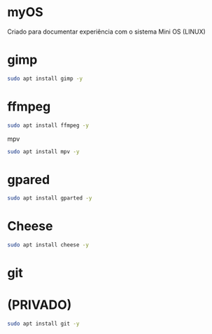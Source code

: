 # myOS
Criado para documentar experiência com o sistema Mini OS (LINUX)

# gimp
```bash
sudo apt install gimp -y
```


# ffmpeg
```bash
sudo apt install ffmpeg -y
```


mpv
```bash
sudo apt install mpv -y
```


# gpared
```bash
sudo apt install gparted -y
```


# Cheese
```bash
sudo apt install cheese -y
```



# git 
# (PRIVADO)
```bash
sudo apt install git -y
```
